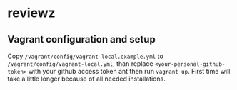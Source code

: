 # reviewz

## Vagrant configuration and setup
Copy `/vagrant/config/vagrant-local.example.yml` to `/vagrant/config/vagrant-local.yml`, than replace `<your-personal-github-token>` with your github access token ant then run `vagrant up`.
First time will take a little longer because of all needed installations.